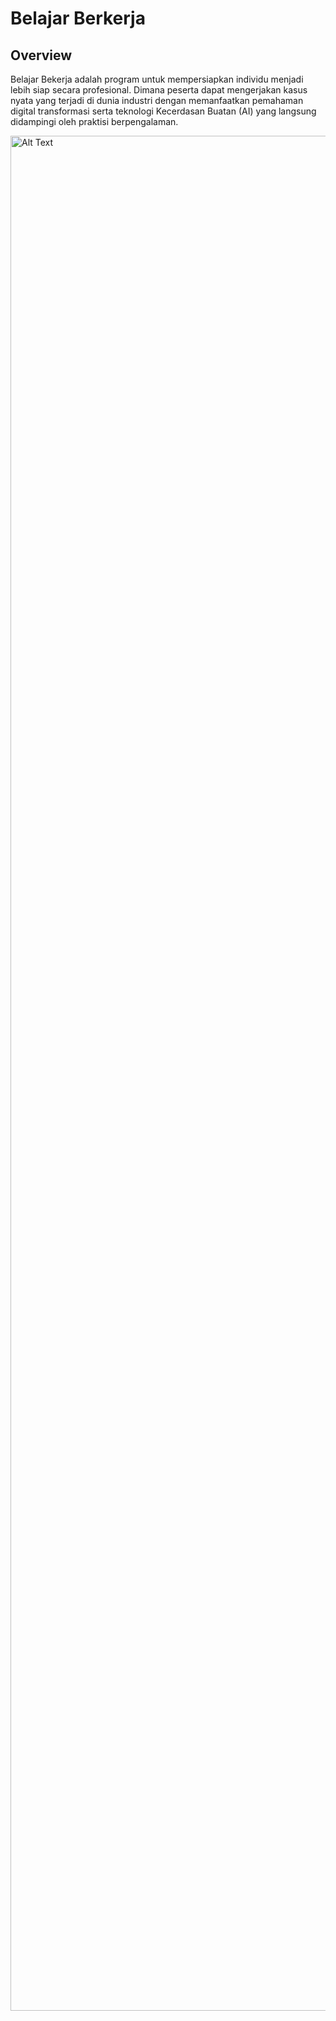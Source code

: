 # **Belajar Berkerja**

## **Overview**

Belajar Bekerja adalah program untuk mempersiapkan individu menjadi lebih siap secara profesional. Dimana peserta dapat mengerjakan kasus nyata yang terjadi di dunia industri dengan memanfaatkan pemahaman digital transformasi serta teknologi Kecerdasan Buatan (AI) yang langsung didampingi oleh praktisi berpengalaman.

<img src="img" alt="Alt Text" width="3000"/>
